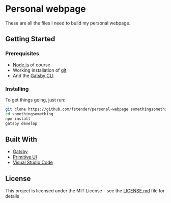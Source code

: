 # Personal webpage

These are all the files I need to build my personal webpage.

## Getting Started

### Prerequisites

* [Node.js](https://nodejs.org/en) of course
* Working installation of [git](https://git-scm.com)
* And the [Gatsby CLI](https://www.gatsbyjs.org/tutorial/part-zero)

### Installing

To get things going, just run:

```bash
git clone https://github.com/fstender/personal-webpage somethingsomething
cd somethingsomething
npm install
gatsby develop
```

## Built With

* [Gatsby](https://www.gatsbyjs.org)
* [Primitive UI](https://github.com/taniarascia/primitive)
* [Visual Studio Code](https://code.visualstudio.com)

## License

This project is licensed under the MIT License - see the [LICENSE.md](LICENSE.md) file for details
